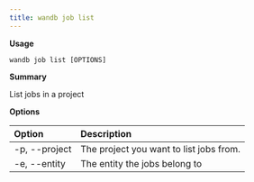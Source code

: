 ```yaml
---
title: wandb job list
---
```


**Usage**

`wandb job list [OPTIONS]`

**Summary**

List jobs in a project


**Options**

| **Option** | **Description** |
| :--- | :--- |
| -p, --project | The project you want to list jobs from. |
| -e, --entity | The entity the jobs belong to |



